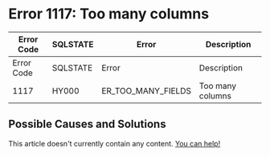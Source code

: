 
# Error 1117: Too many columns


| Error Code | SQLSTATE | Error | Description |
| --- | --- | --- | --- |
| Error Code | SQLSTATE | Error | Description |
| 1117 | HY000 | ER_TOO_MANY_FIELDS | Too many columns |




## Possible Causes and Solutions


This article doesn't currently contain any content. [You can help!](/kb/en/writing-and-editing-knowledge-base-articles/)

